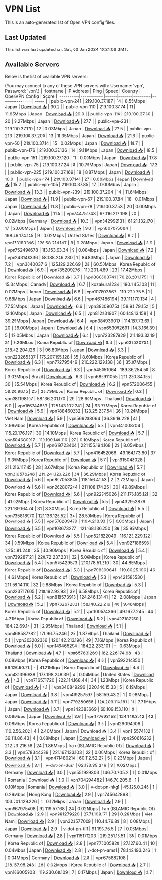# VPN List

This is an auto-generated list of Open VPN config files.

## Last Updated

This list was last updated on: Sat, 06 Jan 2024 10:21:08 GMT.

## Available Servers

Below is the list of available VPN servers:

(You may connect to any of these VPN servers with: Username: 'vpn', Password: 'vpn'.)
| Hostname | IP Address | Ping | Speed | Country | OpenVPN Config | Score |
|----------|------------|------|-------|---------|----------------| ----- |
| public-vpn-241 | 219.100.37.187 | 14 | 8.55Mbps | Japan | [Download 📥](./configs/server_0_JP.ovpn) | 30.2 |
| public-vpn-110 | 219.100.37.74 | 11 | 11.85Mbps | Japan | [Download 📥](./configs/server_1_JP.ovpn) | 29.0 |
| public-vpn-114 | 219.100.37.60 | 20 | 9.27Mbps | Japan | [Download 📥](./configs/server_2_JP.ovpn) | 27.7 |
| public-vpn-231 | 219.100.37.170 | 12 | 0.03Mbps | Japan | [Download 📥](./configs/server_3_JP.ovpn) | 22.5 |
| public-vpn-213 | 219.100.37.200 | 13 | 11.35Mbps | Japan | [Download 📥](./configs/server_4_JP.ovpn) | 21.6 |
| public-vpn-50 | 219.100.37.14 | 15 | 0.02Mbps | Japan | [Download 📥](./configs/server_5_JP.ovpn) | 18.7 |
| public-vpn-176 | 219.100.37.136 | 14 | 9.11Mbps | Japan | [Download 📥](./configs/server_6_JP.ovpn) | 18.5 |
| public-vpn-151 | 219.100.37.120 | 11 | 0.00Mbps | Japan | [Download 📥](./configs/server_7_JP.ovpn) | 17.8 |
| public-vpn-75 | 219.100.37.24 | 8 | 10.79Mbps | Japan | [Download 📥](./configs/server_8_JP.ovpn) | 17.3 |
| public-vpn-225 | 219.100.37.169 | 18 | 8.87Mbps | Japan | [Download 📥](./configs/server_9_JP.ovpn) | 16.9 |
| public-vpn-174 | 219.100.37.141 | 27 | 0.00Mbps | Japan | [Download 📥](./configs/server_10_JP.ovpn) | 15.2 |
| public-vpn-105 | 219.100.37.85 | 17 | 0.00Mbps | Japan | [Download 📥](./configs/server_11_JP.ovpn) | 13.3 |
| public-vpn-239 | 219.100.37.204 | 14 | 11.64Mbps | Japan | [Download 📥](./configs/server_12_JP.ovpn) | 11.9 |
| public-vpn-67 | 219.100.37.84 | 18 | 0.01Mbps | Japan | [Download 📥](./configs/server_13_JP.ovpn) | 11.8 |
| public-vpn-78 | 219.100.37.53 | 20 | 0.00Mbps | Japan | [Download 📥](./configs/server_14_JP.ovpn) | 11.5 |
| vpn744751743 | 92.116.212.198 | 20 | 0.02Mbps | Germany | [Download 📥](./configs/server_15_DE.ovpn) | 10.3 |
| vpn342992131 | 61.21.132.170 | 17 | 23.60Mbps | Japan | [Download 📥](./configs/server_16_JP.ovpn) | 9.8 |
| vpn867075084 | 198.46.174.145 | 9 | 0.02Mbps | United States | [Download 📥](./configs/server_17_US.ovpn) | 9.2 |
| vpn173183346 | 126.58.214.147 | 8 | 0.28Mbps | Japan | [Download 📥](./configs/server_18_JP.ovpn) | 8.9 |
| vpn752496678 | 113.153.93.34 | 9 | 0.08Mbps | Japan | [Download 📥](./configs/server_19_JP.ovpn) | 7.2 |
| vpn243148336 | 58.188.246.230 | 1 | 84.83Mbps | Japan | [Download 📥](./configs/server_20_JP.ovpn) | 7.2 |
| vpn304003716 | 125.129.226.69 | 28 | 60.50Mbps | Korea Republic of | [Download 📥](./configs/server_21_KR.ovpn) | 6.9 |
| vpn735209276 | 119.201.4.69 | 23 | 17.42Mbps | Korea Republic of | [Download 📥](./configs/server_22_KR.ovpn) | 6.7 |
| vpn866503741 | 70.26.201.175 | 1 | 15.34Mbps | Canada | [Download 📥](./configs/server_23_CA.ovpn) | 6.7 |
| kozakura1234 | 180.1.45.103 | 11 | 0.07Mbps | Japan | [Download 📥](./configs/server_24_JP.ovpn) | 6.6 |
| vpn107803567 | 119.229.75.5 | 1 | 9.68Mbps | Japan | [Download 📥](./configs/server_25_JP.ovpn) | 6.6 |
| vpn467486194 | 39.111.170.134 | 4 | 77.55Mbps | Japan | [Download 📥](./configs/server_26_JP.ovpn) | 6.6 |
| vpn383090753 | 58.94.79.152 | 5 | 12.16Mbps | Japan | [Download 📥](./configs/server_27_JP.ovpn) | 6.5 |
| vpn812231907 | 60.149.13.158 | 4 | 39.29Mbps | Japan | [Download 📥](./configs/server_28_JP.ovpn) | 6.4 |
| vpn384939019 | 114.187.73.69 | 20 | 26.00Mbps | Japan | [Download 📥](./configs/server_29_JP.ovpn) | 6.4 |
| vpn653092691 | 14.3.166.39 | 5 | 19.05Mbps | Japan | [Download 📥](./configs/server_30_JP.ovpn) | 6.4 |
| vpn723287929 | 211.193.32.19 | 31 | 9.26Mbps | Korea Republic of | [Download 📥](./configs/server_31_KR.ovpn) | 6.4 |
| vpn637520754 | 218.42.204.126 | 3 | 96.80Mbps | Japan | [Download 📥](./configs/server_32_JP.ovpn) | 6.3 |
| vpn223265337 | 175.207.195.128 | 35 | 8.60Mbps | Korea Republic of | [Download 📥](./configs/server_33_KR.ovpn) | 6.3 |
| vpn772795449 | 210.222.129.138 | 36 | 35.07Mbps | Korea Republic of | [Download 📥](./configs/server_34_KR.ovpn) | 6.3 |
| vpn545051064 | 189.36.254.50 | 8 | 3.02Mbps | Brazil | [Download 📥](./configs/server_35_BR.ovpn) | 6.3 |
| vpn685911055 | 211.230.34.155 | 30 | 35.54Mbps | Korea Republic of | [Download 📥](./configs/server_36_KR.ovpn) | 6.2 |
| vpn572006455 | 59.20.98.15 | 25 | 38.79Mbps | Korea Republic of | [Download 📥](./configs/server_37_KR.ovpn) | 6.2 |
| vpn381198107 | 58.136.201.170 | 29 | 28.60Mbps | Thailand | [Download 📥](./configs/server_38_TH.ovpn) | 6.0 |
| vpn166744863 | 125.143.102.241 | 24 | 63.77Mbps | Korea Republic of | [Download 📥](./configs/server_39_KR.ovpn) | 5.9 |
| vpn788460232 | 123.25.237.54 | 26 | 10.24Mbps | Viet Nam | [Download 📥](./configs/server_40_VN.ovpn) | 5.9 |
| vpn569288064 | 36.39.19.228 | 41 | 2.98Mbps | Korea Republic of | [Download 📥](./configs/server_41_KR.ovpn) | 5.8 |
| vpn341008704 | 115.20.176.197 | 30 | 14.10Mbps | Korea Republic of | [Download 📥](./configs/server_42_KR.ovpn) | 5.7 |
| vpn504689917 | 119.199.149.116 | 27 | 9.10Mbps | Korea Republic of | [Download 📥](./configs/server_43_KR.ovpn) | 5.7 |
| vpn619723404 | 221.155.194.168 | 29 | 8.05Mbps | Korea Republic of | [Download 📥](./configs/server_44_KR.ovpn) | 5.7 |
| vpn416452066 | 49.164.173.80 | 37 | 9.35Mbps | Korea Republic of | [Download 📥](./configs/server_45_KR.ovpn) | 5.7 |
| vpn915048028 | 211.216.117.45 | 28 | 3.67Mbps | Korea Republic of | [Download 📥](./configs/server_46_KR.ovpn) | 5.7 |
| vpn310576248 | 219.241.120.226 | 34 | 36.29Mbps | Korea Republic of | [Download 📥](./configs/server_47_KR.ovpn) | 5.6 |
| vpn807053835 | 118.156.41.53 | 2 | 2.72Mbps | Japan | [Download 📥](./configs/server_48_JP.ovpn) | 5.6 |
| vpn262807244 | 211.108.174.25 | 30 | 49.89Mbps | Korea Republic of | [Download 📥](./configs/server_49_KR.ovpn) | 5.6 |
| vpn922745026 | 211.176.185.121 | 32 | 41.02Mbps | Korea Republic of | [Download 📥](./configs/server_50_KR.ovpn) | 5.5 |
| vpn432952879 | 221.139.164.74 | 31 | 8.30Mbps | Korea Republic of | [Download 📥](./configs/server_51_KR.ovpn) | 5.5 |
| vpn735818970 | 121.136.126.52 | 34 | 28.59Mbps | Korea Republic of | [Download 📥](./configs/server_52_KR.ovpn) | 5.5 |
| vpn576289479 | 110.4.218.93 | 5 | 0.03Mbps | Japan | [Download 📥](./configs/server_53_JP.ovpn) | 5.5 |
| vpn103673277 | 121.168.136.250 | 36 | 35.95Mbps | Korea Republic of | [Download 📥](./configs/server_54_KR.ovpn) | 5.5 |
| vpn521822049 | 116.123.229.122 | 34 | 9.59Mbps | Korea Republic of | [Download 📥](./configs/server_55_KR.ovpn) | 5.4 |
| vpn927186593 | 1.254.81.248 | 35 | 40.90Mbps | Korea Republic of | [Download 📥](./configs/server_56_KR.ovpn) | 5.4 |
| vpn739287121 | 220.72.237.231 | 32 | 5.06Mbps | Korea Republic of | [Download 📥](./configs/server_57_KR.ovpn) | 5.4 |
| vpn575429573 | 210.178.51.210 | 30 | 44.85Mbps | Korea Republic of | [Download 📥](./configs/server_58_KR.ovpn) | 5.3 |
| vpn798699641 | 119.66.25.196 | 46 | 4.63Mbps | Korea Republic of | [Download 📥](./configs/server_59_KR.ovpn) | 5.3 |
| vpn421585530 | 211.58.14.110 | 32 | 9.88Mbps | Korea Republic of | [Download 📥](./configs/server_60_KR.ovpn) | 5.3 |
| vpn223717605 | 210.192.92.93 | 39 | 6.58Mbps | Korea Republic of | [Download 📥](./configs/server_61_KR.ovpn) | 5.2 |
| vpn818573913 | 124.246.131.41 | 12 | 2.08Mbps | Japan | [Download 📥](./configs/server_62_JP.ovpn) | 5.2 |
| vpn732672031 | 58.140.22.219 | 46 | 9.48Mbps | Korea Republic of | [Download 📥](./configs/server_63_KR.ovpn) | 5.2 |
| vpn100574366 | 49.167.7.245 | 44 | 4.71Mbps | Korea Republic of | [Download 📥](./configs/server_64_KR.ovpn) | 5.2 |
| vpn427182759 | 184.22.69.14 | 31 | 2.95Mbps | Thailand | [Download 📥](./configs/server_65_TH.ovpn) | 5.1 |
| vpn468587282 | 171.96.75.246 | 25 | 1.87Mbps | Thailand | [Download 📥](./configs/server_66_TH.ovpn) | 5.1 |
| vpn303202366 | 120.142.213.196 | 49 | 7.16Mbps | Korea Republic of | [Download 📥](./configs/server_67_KR.ovpn) | 5.0 |
| vpn146465294 | 184.22.233.101 | - | 0.63Mbps | Thailand | [Download 📥](./configs/server_68_TH.ovpn) | 4.7 |
| vpn657831269 | 182.226.174.98 | 43 | 0.08Mbps | Korea Republic of | [Download 📥](./configs/server_69_KR.ovpn) | 4.6 |
| vpn592214850 | 58.126.59.75 | - | 41.71Mbps | Korea Republic of | [Download 📥](./configs/server_70_KR.ovpn) | 4.4 |
| vpn431396938 | 173.198.248.39 | 4 | 0.04Mbps | United States | [Download 📥](./configs/server_71_US.ovpn) | 4.3 |
| vpn716571720 | 222.114.168.44 | 34 | 1.23Mbps | Korea Republic of | [Download 📥](./configs/server_72_KR.ovpn) | 4.1 |
| vpn340849296 | 220.146.15.33 | 5 | 6.19Mbps | Japan | [Download 📥](./configs/server_73_JP.ovpn) | 3.8 |
| vpn419257597 | 58.159.43.2 | 1 | 0.08Mbps | Japan | [Download 📥](./configs/server_74_JP.ovpn) | 3.7 |
| vpn779280658 | 126.203.114.161 | 11 | 7.71Mbps | Japan | [Download 📥](./configs/server_75_JP.ovpn) | 3.7 |
| vpn242383669 | 60.109.153.110 | 9 | 0.06Mbps | Japan | [Download 📥](./configs/server_76_JP.ovpn) | 3.6 |
| vpn177693158 | 124.146.3.42 | 42 | 0.08Mbps | Korea Republic of | [Download 📥](./configs/server_77_KR.ovpn) | 3.5 |
| vpn129094906 | 110.2.56.202 | 4 | 2.40Mbps | Japan | [Download 📥](./configs/server_78_JP.ovpn) | 3.4 |
| vpn115574102 | 39.111.86.43 | 4 | 0.08Mbps | Japan | [Download 📥](./configs/server_79_JP.ovpn) | 3.4 |
| vpn250616282 | 212.23.216.58 | 24 | 1.86Mbps | Iran (ISLAMIC Republic Of) | [Download 📥](./configs/server_80_IR.ovpn) | 3.3 |
| vpn578344339 | 221.167.133.103 | 22 | 0.00Mbps | Korea Republic of | [Download 📥](./configs/server_81_KR.ovpn) | 3.1 |
| vpn471480214 | 60.112.52.27 | 5 | 0.23Mbps | Japan | [Download 📥](./configs/server_82_JP.ovpn) | 3.1 |
| v-dot-pn-dus1 | 62.133.35.246 | 3 | 0.02Mbps | Germany | [Download 📥](./configs/server_83_DE.ovpn) | 3.0 |
| vpn551989303 | 146.70.205.2 | 1 | 0.01Mbps | Romania | [Download 📥](./configs/server_84_RO.ovpn) | 3.0 |
| vpn704294482 | 146.70.205.6 | 1 | 0.10Mbps | Romania | [Download 📥](./configs/server_85_RO.ovpn) | 3.0 |
| v-dot-pn-hkg1 | 45.125.0.246 | 1 | 0.29Mbps | Hong Kong | [Download 📥](./configs/server_86_HK.ovpn) | 2.9 |
| vpn745642898 | 103.201.129.226 | 1 | 0.12Mbps | Japan | [Download 📥](./configs/server_87_JP.ovpn) | 2.9 |
| vpn967975408 | 92.119.57.168 | 24 | 0.02Mbps | Iran (ISLAMIC Republic Of) | [Download 📥](./configs/server_88_IR.ovpn) | 2.9 |
| vpn981279220 | 27.71.108.171 | 29 | 0.28Mbps | Viet Nam | [Download 📥](./configs/server_89_VN.ovpn) | 2.9 |
| vpn323577009 | 110.44.76.89 | 8 | 0.08Mbps | Japan | [Download 📥](./configs/server_90_JP.ovpn) | 2.9 |
| v-dot-pn-tll1 | 91.193.75.5 | 27 | 0.06Mbps | Germany | [Download 📥](./configs/server_91_DE.ovpn) | 2.8 |
| vpn115171203 | 219.251.13.51 | 35 | 0.01Mbps | Korea Republic of | [Download 📥](./configs/server_92_KR.ovpn) | 2.8 |
| vpn775005820 | 27.127.60.41 | 10 | 0.04Mbps | Japan | [Download 📥](./configs/server_93_JP.ovpn) | 2.8 |
| v-dot-pn-ams1 | 78.142.193.246 | 1 | 0.04Mbps | Germany | [Download 📥](./configs/server_94_DE.ovpn) | 2.8 |
| vpn675882108 | 218.157.95.243 | 26 | 0.02Mbps | Korea Republic of | [Download 📥](./configs/server_95_KR.ovpn) | 2.7 |
| vpn166005903 | 119.230.68.109 | 7 | 0.17Mbps | Japan | [Download 📥](./configs/server_96_JP.ovpn) | 2.7 |
